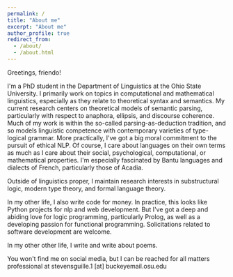 ```yaml
---
permalink: /
title: "About me"
excerpt: "About me"
author_profile: true
redirect_from: 
  - /about/
  - /about.html
---
```


Greetings, friendo!

I'm a PhD student in the Department of Linguistics at the Ohio State University. I primarily work on topics in computational and mathematical linguistics, especially as they relate to theoretical syntax and semantics. My current research centers on theoretical models of semantic parsing, particularly with respect to anaphora, ellipsis, and discourse coherence. Much of my work is within the so-called parsing-as-deduction tradition, and so models linguistic competence with contemporary varieties of type-logical grammar. More practically, I've got a big moral commitment to the pursuit of ethical NLP. Of course, I care about languages on their own terms as much as I care about their social, psychological, computational, or mathematical properties. I'm especially fascinated by Bantu languages and dialects of French, particularly those of Acadia. 

Outside of linguistics proper, I maintain research interests in substructural logic, modern type theory, and formal language theory. 

In my other life, I also write code for money. In practice, this looks like Python projects for nlp and web development. But I've got a deep and abiding love for logic programming, particularly Prolog, as well as a developing passion for functional programming. Solicitations related to software development are welcome.

In my other other life, I write and write about poems. 

You won't find me on social media, but I can be reached for all matters professional at stevensguille.1 [at] buckeyemail.osu.edu


